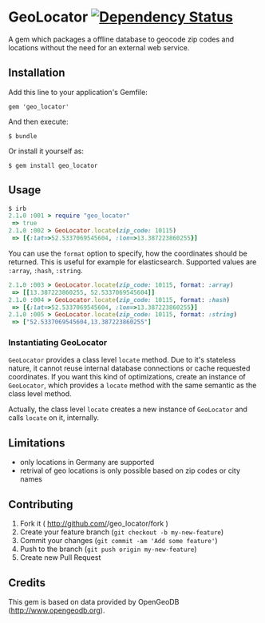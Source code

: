 # GeoLocator [![Dependency Status](https://gemnasium.com/msievers/geo_locator.svg)](https://gemnasium.com/msievers/geo_locator)

A gem which packages a offline database to geocode zip codes and locations without the need for an external web service.

## Installation

Add this line to your application's Gemfile:

    gem 'geo_locator'

And then execute:

    $ bundle

Or install it yourself as:

    $ gem install geo_locator

## Usage

```ruby
$ irb
2.1.0 :001 > require "geo_locator"
 => true
2.1.0 :002 > GeoLocator.locate(zip_code: 10115)
 => [{:lat=>52.5337069545604, :lon=>13.387223860255}]
```

You can use the `format` option to specify, how the coordinates should be returned. This is useful for example for elasticsearch. Supported values are `:array`, `:hash`, `:string`.

```ruby
2.1.0 :003 > GeoLocator.locate(zip_code: 10115, format: :array)
 => [[13.387223860255, 52.5337069545604]]
2.1.0 :004 > GeoLocator.locate(zip_code: 10115, format: :hash)
 => [{:lat=>52.5337069545604, :lon=>13.387223860255}]
2.1.0 :005 > GeoLocator.locate(zip_code: 10115, format: :string)
 => ["52.5337069545604,13.387223860255"]
```

### Instantiating GeoLocator

`GeoLocator` provides a class level `locate` method. Due to it's stateless nature, it cannot reuse internal database connections or cache requested coordinates. If you want this kind of optimizations, create an instance of `GeoLocator`, which provides a `locate` method with the same semantic as the class level method.

Actually, the class level `locate` creates a new instance of `GeoLocator` and calls `locate` on it, internally.

## Limitations

* only locations in Germany are supported
* retrival of geo locations is only possible based on zip codes or city names

## Contributing

1. Fork it ( http://github.com/<my-github-username>/geo_locator/fork )
2. Create your feature branch (`git checkout -b my-new-feature`)
3. Commit your changes (`git commit -am 'Add some feature'`)
4. Push to the branch (`git push origin my-new-feature`)
5. Create new Pull Request

## Credits

This gem is based on data provided by OpenGeoDB (http://www.opengeodb.org).
